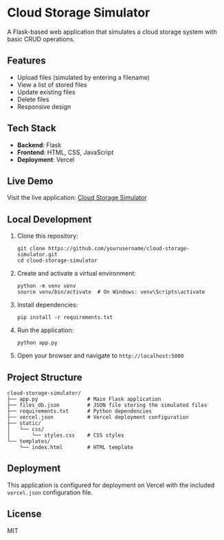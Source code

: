 # Cloud Storage Simulator 

A Flask-based web application that simulates a cloud storage system with basic CRUD operations.

## Features

- Upload files (simulated by entering a filename)
- View a list of stored files
- Update existing files
- Delete files
- Responsive design

## Tech Stack

- **Backend**: Flask
- **Frontend**: HTML, CSS, JavaScript
- **Deployment**: Vercel

## Live Demo

Visit the live application: [Cloud Storage Simulator](https://cloud-storage-simulator.vercel.app)

## Local Development

1. Clone this repository:
   ```
   git clone https://github.com/yourusername/cloud-storage-simulator.git
   cd cloud-storage-simulator
   ```

2. Create and activate a virtual environment:
   ```
   python -m venv venv
   source venv/bin/activate  # On Windows: venv\Scripts\activate
   ```

3. Install dependencies:
   ```
   pip install -r requirements.txt
   ```

4. Run the application:
   ```
   python app.py
   ```

5. Open your browser and navigate to `http://localhost:5000`

## Project Structure

```
cloud-storage-simulator/
├── app.py                # Main Flask application
├── files_db.json         # JSON file storing the simulated files
├── requirements.txt      # Python dependencies
├── vercel.json           # Vercel deployment configuration
├── static/
│   └── css/
│       └── styles.css    # CSS styles
└── templates/
    └── index.html        # HTML template
```

## Deployment

This application is configured for deployment on Vercel with the included `vercel.json` configuration file.

## License

MIT